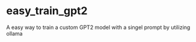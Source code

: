 # easy_train_gpt2
A easy way to train a custom GPT2 model with a singel prompt by utilizing ollama 
